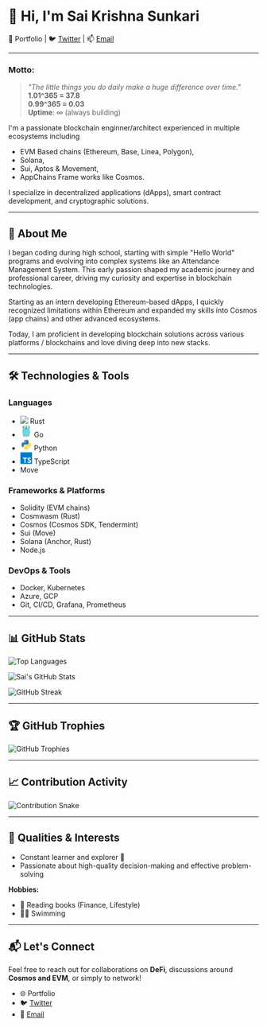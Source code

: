 # 👋 Hi, I'm Sai Krishna Sunkari

🔗  Portfolio | 🐦 [Twitter](https://twitter.com/saisunkari19) | 📫 [Email](mailto:saisunkari19@protonmail.com)

---
### Motto:

> <i>"The little things you do daily make a huge difference over time."</i> </br>
> **1.01^365 = 37.8**   
> **0.99^365 = 0.03**  
> **Uptime**: ∞ (always building)

I'm a passionate blockchain enginner/architect  experienced in multiple ecosystems including 

- EVM Based chains (Ethereum, Base, Linea, Polygon), 
- Solana, 
- Sui, Aptos & Movement, 
- AppChains  Frame works like Cosmos. 

I specialize in decentralized applications (dApps), smart contract development, and cryptographic solutions.

---

## 🚀 About Me

I began coding during high school, starting with simple "Hello World" programs and evolving into complex systems like an Attendance Management System. This early passion shaped my academic journey and professional career, driving my curiosity and expertise in blockchain technologies.

Starting as an intern developing Ethereum-based dApps, I quickly recognized limitations within Ethereum and expanded my skills into Cosmos (app chains) and other advanced ecosystems.

Today, I am proficient in developing blockchain solutions across various platforms / blockchains and love diving deep into new stacks.

---

## 🛠️ Technologies & Tools

### Languages

* <img src="https://cdn.jsdelivr.net/gh/devicons/devicon@latest/icons/rust/rust-line.svg" width="24"/> Rust  
* <img src="https://raw.githubusercontent.com/devicons/devicon/master/icons/go/go-original.svg" width="24"/> Go  
* <img src="https://raw.githubusercontent.com/devicons/devicon/master/icons/python/python-original.svg" width="24"/> Python  
* <img src="https://raw.githubusercontent.com/devicons/devicon/master/icons/typescript/typescript-original.svg" width="24"/> TypeScript  
* Move

### Frameworks & Platforms

* Solidity (EVM chains)
* Cosmwasm (Rust) 
* Cosmos (Cosmos SDK, Tendermint)
* Sui (Move)
* Solana (Anchor, Rust)
* Node.js

### DevOps & Tools

* Docker, Kubernetes
* Azure, GCP
* Git, CI/CD, Grafana, Prometheus

---

## 📊 GitHub Stats

![Top Languages](https://github-readme-stats.vercel.app/api/top-langs?username=saisunkari19\&layout=compact)

![Sai's GitHub Stats](https://github-readme-stats.vercel.app/api?username=saisunkari19\&show_icons=true\&theme=radical)


![GitHub Streak](https://github-readme-streak-stats.herokuapp.com/?user=saisunkari19)

---

## 🏆 GitHub Trophies

![GitHub Trophies](https://github-profile-trophy.vercel.app/?username=saisunkari19)

---

## 📈 Contribution Activity

![Contribution Snake](https://github.com/saisunkari19/saisunkari19/blob/output/github-contribution-grid-snake.svg)

---

## 🌟 Qualities & Interests

* Constant learner and explorer 🚀
* Passionate about high-quality decision-making and effective problem-solving

**Hobbies:**

* 📖 Reading books (Finance, Lifestyle)
* 🏊‍♂️ Swimming

---

## 📬 Let's Connect

Feel free to reach out for collaborations on **DeFi**, discussions around **Cosmos and EVM**, or simply to network!

* 🌐 Portfolio
* 🐦 [Twitter](https://twitter.com/saisunkari19)
* 📧 [Email](mailto:saisunkari19@protonmail.com)
